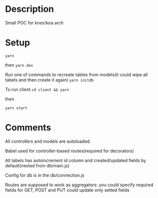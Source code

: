 # Description

Small POC for knex/koa arch

# Setup

`yarn`

then
`yarn dev`

Run one of commands to recreate tables from models(it could wipe all tabels and then create it again)
`yarn initdb`

To run client
`cd client && yarn`

then

`yarn start`

# Comments

All controllers and models are autoloaded.

Babel used for controller-based routes(required for decorators)

All tabels has autoincrement id column and created/updated fields by default(nested from db/main.js)

Config for db is in the db/connection.js

Routes are supposed to work as aggregators: you could specify required fields for GET, POST and PUT could update only setted fields
